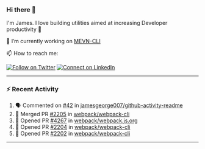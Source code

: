 ### Hi there 👋

I'm James. I love building utilities aimed at increasing Developer productivity :raised_hands: 

🔭 I’m currently working on [MEVN-CLI](https://github.com/madlabsinc/mevn-cli)

📫 How to reach me:

[![Follow on Twitter](https://img.shields.io/badge/--twitter?label=Twitter&logo=Twitter&style=social)](https://twitter.com/james_madhacks) [![Connect on LinkedIn](https://img.shields.io/badge/--linkedin?label=LinkedIn&logo=LinkedIn&style=social)](https://www.linkedin.com/in/jamesgeorge007)

---

### :zap: Recent Activity

<!--START_SECTION:activity-->
1. 🗣 Commented on [#42](https://github.com/jamesgeorge007/github-activity-readme/issues/42) in [jamesgeorge007/github-activity-readme](https://github.com/jamesgeorge007/github-activity-readme)
2. 🎉 Merged PR [#2205](https://github.com/webpack/webpack-cli/pull/2205) in [webpack/webpack-cli](https://github.com/webpack/webpack-cli)
3. 💪 Opened PR [#4267](https://github.com/webpack/webpack.js.org/pull/4267) in [webpack/webpack.js.org](https://github.com/webpack/webpack.js.org)
4. 💪 Opened PR [#2204](https://github.com/webpack/webpack-cli/pull/2204) in [webpack/webpack-cli](https://github.com/webpack/webpack-cli)
5. 💪 Opened PR [#2202](https://github.com/webpack/webpack-cli/pull/2202) in [webpack/webpack-cli](https://github.com/webpack/webpack-cli)
<!--END_SECTION:activity-->

---

<!--
**jamesgeorge007/jamesgeorge007** is a ✨ _special_ ✨ repository because its `README.md` (this file) appears on your GitHub profile.

Here are some ideas to get you started:

- 🌱 I’m currently learning ...
- 👯 I’m looking to collaborate on ...
- 🤔 I’m looking for help with ...
- 💬 Ask me about ...
- 😄 Pronouns: ...
- ⚡ Fun fact: ...
-->

